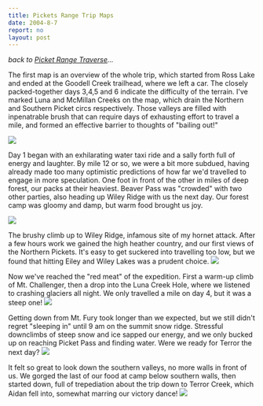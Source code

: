 ```yaml
---
title: Pickets Range Trip Maps 
date: 2004-8-7
report: no
layout: post
---
```


_back to [Picket Range Traverse](pickets.html)..._

The first map is an overview of the whole trip, which started from Ross Lake
and ended at the Goodell Creek trailhead, where we left a car. The closely
packed-together days 3,4,5 and 6 indicate the difficulty of the terrain.
I've marked Luna and McMillan Creeks on the map, which drain the Northern
and Southern Picket circs respectively. Those valleys are filled with
inpenatrable brush that can require days of exhausting effort to travel a mile,
and formed an effective barrier to thoughts of "bailing out!"

![](images/articles/trips/2004/ptmap6.jpg)

Day 1 began with an exhilarating water taxi ride and a sally forth full of
energy and laughter. By mile 12 or so, we were a bit more subdued, having
already made too many optimistic predictions of how far we'd travelled to
engage in more speculation. One foot in front of the other in miles of
deep forest, our packs at their heaviest. Beaver Pass was "crowded" with
two other parties, also heading up Wiley Ridge with us the next day.
Our forest camp was gloomy and damp, but warm food brought us joy.

![](images/articles/trips/2004/ptmap1.jpg)

The brushy climb up to Wiley Ridge, infamous site of my hornet attack.
After a few hours work we gained the high heather country, and our first
views of the Northern Pickets. It's easy to get suckered into travelling too
low, but we found that hitting Eiley and Wiley Lakes was a prudent choice.
![](images/articles/trips/2004/ptmap2.jpg)

Now we've reached the "red meat" of the expedition. First a warm-up climb
of Mt. Challenger, then a drop into the Luna Creek Hole, where we listened
to crashing glaciers all night. We only travelled a mile on day 4, but it
was a steep one!
![](images/articles/trips/2004/ptmap3.jpg)

Getting down from Mt. Fury took longer than we expected, but we still didn't
regret "sleeping in" until 9 am on the summit snow ridge. Stressful downclimbs
of steep snow and ice sapped our energy, and we only bucked up on reaching
Picket Pass and finding water. Were we ready for Terror the next day?
![](images/articles/trips/2004/ptmap4.jpg)

It felt so great to look down the southern valleys, no more walls in front
of us. We gorged the last of our food at camp below southern walls, then
started down, full of trepediation about the trip down to Terror Creek,
which Aidan fell into, somewhat marring our victory dance!
![](images/articles/trips/2004/ptmap5.jpg)

